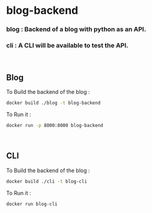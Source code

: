 # blog-backend

### blog : Backend of a blog with python as an API.
### cli : A CLI will be available to test the API.
<br>

## Blog 

To Build the backend of the blog :  
```sh
docker build ./blog -t blog-backend
```

To Run it :
```sh
docker run -p 8000:8000 blog-backend
```
<br>

## CLI 

To Build the backend of the blog :  
```sh
docker build ./cli -t blog-cli
```

To Run it :
```sh
docker run blog-cli
```
